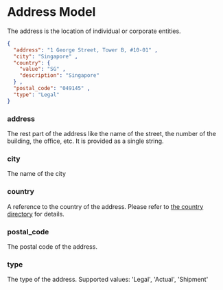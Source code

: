 # Address Model

The address is the location of individual or corporate entities.

```json
{
  "address": "1 George Street, Tower B, #10-01" ,
  "city": "Singapore" ,
  "country": {
    "value": "SG" ,
    "description": "Singapore"
  } ,
  "postal_code": "049145" ,
  "type": "Legal"
}
```

### address

The rest part of the address like the name of the street, the number of the building, the office, etc.
It is provided as a single string.

### city

The name of the city

### country

A reference to the country of the address. Please refer to [the country directory](./country.md)
for details.

### postal_code

The postal code of the address.

### type

The type of the address. Supported values: 'Legal', 'Actual', 'Shipment'
